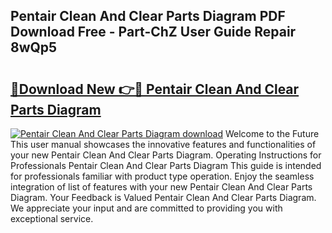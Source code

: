 ## Pentair Clean And Clear Parts Diagram PDF Download Free - Part-ChZ User Guide Repair 8wQp5

# <h2><a href="http://dfi8bz.blite.top/?on=Pentair+Clean+And+Clear+Parts+Diagram">🔗Download New 👉🔴 Pentair Clean And Clear Parts Diagram</a></h2>

[![Pentair Clean And Clear Parts Diagram download](https://i.imgur.com/lujVjoI.png)](http://dfi8bz.blite.top/?on=Pentair+Clean+And+Clear+Parts+Diagram)
Welcome to the Future This user manual showcases the innovative features and functionalities of your new Pentair Clean And Clear Parts Diagram. Operating Instructions for Professionals Pentair Clean And Clear Parts Diagram This guide is intended for professionals familiar with product type operation. Enjoy the seamless integration of list of features with your new Pentair Clean And Clear Parts Diagram. Your Feedback is Valued Pentair Clean And Clear Parts Diagram. We appreciate your input and are committed to providing you with exceptional service.
